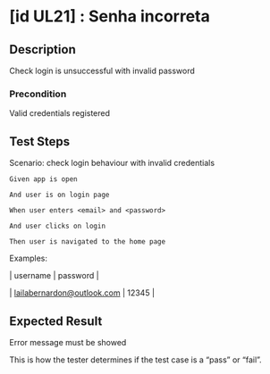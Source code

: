 # [id UL21] : Senha incorreta

## Description

Check login is unsuccessful with invalid password

### Precondition

Valid credentials registered

## Test Steps

  Scenario: check login behaviour with invalid credentials
  
    Given app is open
    
    And user is on login page
    
    When user enters <email> and <password>
    
    And user clicks on login 
    
    Then user is navigated to the home page

    
  Examples:
  
  | username | password |
  
  | lailabernardon@outlook.com | 12345 |
    

## Expected Result

Error message must be showed

This is how the tester determines if the test case is a “pass” or “fail”.
